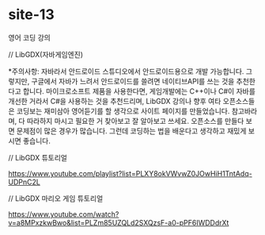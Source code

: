 # site-13
영어 코딩 강의

// LibGDX(자바게임엔진)

*주의사항: 자바라서 안드로이드 스튜디오에서 안드로이드용으로 개발 가능합니다. 
그렇지만, 구글에서 자바가 느려서 안드로이드를 쓸려면 네이티브API를 쓰는 것을 추천한다고 합니다.
마이크로소프트 제품을 사용한다면, 게임개발에는 C++이나 C#이 자바를 개선한 거라서 C#을 사용하는 것을 추천드리며, 
LibGDX 강의나 향후 여타 오픈소스들은 코딩보는 재미삼아 영어듣기를 할 생각으로 사이트 페이지를 만들었습니다. 
참고바라며, 다 따라하지 마시고 필요한 거 찾아보고 잘 알아보고 쓰세요. 
오픈소스를 만들다 보면 문제점이 많은 경우가 많습니다. 
그런데 코딩하는 법을 배운다고 생각하고 재밌게 보시면 좋습니다.

// LibGDX 튜토리얼

https://www.youtube.com/playlist?list=PLXY8okVWvwZ0JOwHiH1TntAdq-UDPnC2L

// LibGDX 마리오 게임 튜토리얼

https://www.youtube.com/watch?v=a8MPxzkwBwo&list=PLZm85UZQLd2SXQzsF-a0-pPF6IWDDdrXt

